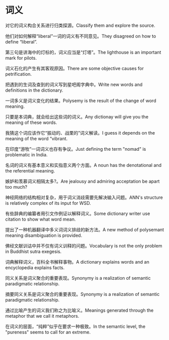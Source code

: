 # 词义

<p><span class="chinese">对它的词义构合关系进行归类探源。</span><span class="english">Classify them and explore the source.</span></p>

<p><span class="chinese">他们对如何解释“liberal”一词的词义有不同意见。</span><span class="english">They disagreed on how to define “liberal”.</span></p>

<p><span class="chinese">第三句是讲海中的灯标的，词义应当是“灯塔”。</span><span class="english">The lighthouse is an important mark for pilots.</span></p>

<p><span class="chinese">词义石化的产生有其客观原因。</span><span class="english">There are some objective causes for petrification.</span></p>

<p><span class="chinese">把遇到的生词及查到的词义写到星吧阁字典中。</span><span class="english">Write new words and definitions in the dictionary.</span></p>

<p><span class="chinese">一词多义是词义变化的结果。</span><span class="english">Polysemy is the result of the change of word meaning.</span></p>

<p><span class="chinese">只要是本词典，就会给出这些词的词义。</span><span class="english">Any dictionay will give you the meaning of these words.</span></p>

<p><span class="chinese">我猜这个词应该作它“振动的、战栗的”词义解读。</span><span class="english">I guess it depends on the meaning of the word “vibrant.</span></p>

<p><span class="chinese">在印度“游牧”一词词义也存有争议。</span><span class="english">Just defining the term "nomad" is problematic in India.</span></p>

<p><span class="chinese">名词的词义有基本意义和实指意义两个方面。</span><span class="english">A noun has the denotational and the referential meaning.</span></p>

<p><span class="chinese">嫉妒和羡慕词义相隔太多?。</span><span class="english">Are jealousy and admiring acceptation be apart too much?</span></p>

<p><span class="chinese">神经网络的结构相对复杂，用于词义消歧需要先解决输入问题。</span><span class="english">ANN's structure is relatively complex of its input for WSD.</span></p>

<p><span class="chinese">有些辞典的编纂者用引文作例证以解释词义。</span><span class="english">Some dictionary writer use citation to show what word mean.</span></p>

<p><span class="chinese">提出了一种机器翻译中多义词词义排歧的新方法。</span><span class="english">A new method of polysemant meaning disambiguation is provided.</span></p>

<p><span class="chinese">佛经文献训诂中并不仅有词义训释的问题。</span><span class="english">Vocabulary is not the only problem in Buddhist sutra exegesis.</span></p>

<p><span class="chinese">词典解释词义，百科全书解释事物。</span><span class="english">A dictionary explains words and an encyclopedia explains facts.</span></p>

<p><span class="chinese">同义关系是词义聚合的重要表现。</span><span class="english">Synonymy is a realization of semantic paradigmatic relationship.</span></p>

<p><span class="chinese">摘要同义关系是词义聚合的重要表现。</span><span class="english">Synonymy is a realization of semantic paradigmatic relationship.</span></p>

<p><span class="chinese">通过比喻产生的词义我们称之为比喻义。</span><span class="english">Meanings generated through the metaphor that we call it metaphors.</span></p>

<p><span class="chinese">在词义的层面，“纯粹”似乎在要求一种极致。</span><span class="english">In the semantic level, the "pureness" seems to call for an extreme.</span></p>

